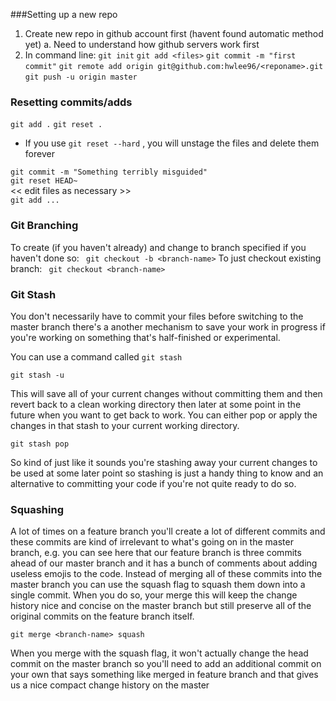 ###Setting up a new repo

1. Create new repo in github account first (havent found automatic method yet)
		a. Need to understand how github servers work first
2. In command line:
	```git init```
	```git add <files>```
	```git commit -m "first commit"```
	```git remote add origin git@github.com:hwlee96/<reponame>.git```
	```git push -u origin master```

### Resetting commits/adds

```git add .```
```git reset .```
* If you use ```git reset --hard``` , you will unstage the files and delete them forever
	
```git commit -m "Something terribly misguided"```     
```git reset HEAD~```                                    
<< edit files as necessary >>                              
```git add ...```  


### Git Branching
To create (if you haven't already) and change to branch specified if you haven't done so:
``` git checkout -b <branch-name>``` 
To just checkout existing branch:
``` git checkout <branch-name>``` 

### Git Stash
You don't necessarily have to commit your files before switching to the master branch there's a another mechanism to save your work in progress if you're working on something that's half-finished or experimental.

You can use a command called ```git stash``` 

```git stash -u```

This will save all of your current changes without committing them and then revert back to a clean working directory then later at some point in the future when you want to get back to work. You can either pop or apply the changes in that stash to your current working directory.

```git stash pop```

So kind of just like it sounds you're stashing away your current changes to be used at some later point so stashing is just a handy thing to know and an alternative to committing your code if you're not quite ready to do so.

### Squashing
A lot of times on a feature branch you'll create a lot of different commits and these commits are kind of irrelevant to what's going on in the master branch, e.g. you can see here that our feature branch is three commits ahead of our master branch and it has a bunch of comments about adding useless emojis to the code. 
Instead of merging all of these commits into the master branch you can use the squash flag to squash them down into a single commit. When you do so, your merge this will keep the change history nice and concise on the master branch but still preserve all of the original commits on the feature branch itself. 

```git merge <branch-name> squash```

When you merge with the squash flag, it won't actually change the head commit on the master branch so you'll need to add an additional commit on your own that says something like merged in feature branch and that gives us a nice compact change history on the master